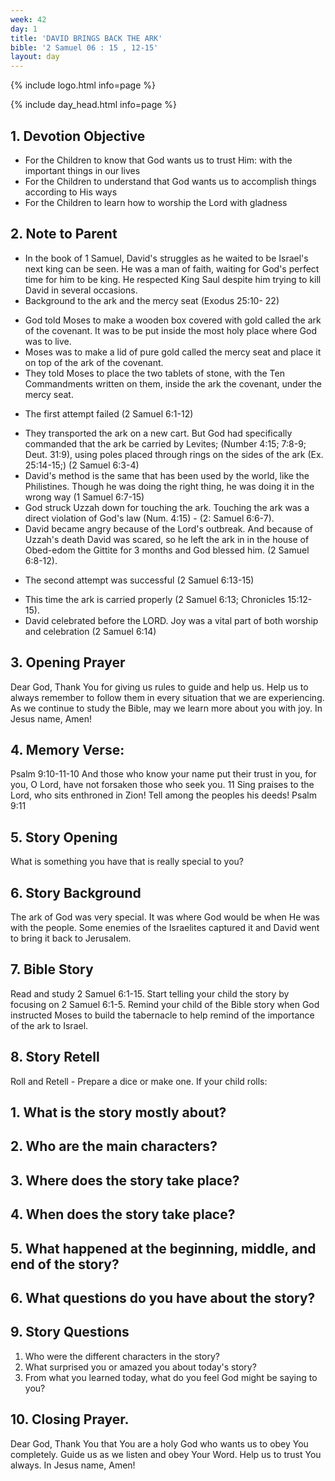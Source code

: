 ```yaml
---
week: 42
day: 1
title: 'DAVID BRINGS BACK THE ARK'
bible: '2 Samuel 06 : 15 , 12-15'
layout: day
---
```



{% include logo.html info=page %}

{% include day_head.html info=page %}

## 1. Devotion Objective
- For the Children to know that God wants us to trust Him: with the important things in our lives
- For the Children to understand that God wants us to accomplish things according to His ways
- For the Children to learn how to worship the Lord with gladness

## 2. Note to Parent
* In the book of 1 Samuel, David's struggles as he waited to be Israel's next king can be seen. He was a man of faith, waiting for God's perfect time for him to be king. He respected King Saul despite him trying to kill David in several occasions.
* Background to the ark and the mercy seat (Exodus 25:10- 22)
- God told Moses to make a wooden box covered with gold called the ark of the covenant. It was to be put inside the most holy place where God was to live.
- Moses was to make a lid of pure gold called the mercy seat and place it on top of the ark of the covenant.
- They told Moses to place the two tablets of stone, with the Ten Commandments written on them, inside the ark the covenant, under the mercy seat.
* The first attempt failed (2 Samuel 6:1-12)
- They transported the ark on a new cart. But God had specifically commanded that the ark be carried by Levites; (Number 4:15; 7:8-9; Deut. 31:9), using poles placed through rings on the sides of the ark (Ex. 25:14-15;) (2 Samuel 6:3-4)
- David's method is the same that has been used by the world, like the Philistines. Though he was doing the right thing, he was doing it in the wrong way (1 Samuel 6:7-15)
- God struck Uzzah down for touching the ark. Touching the ark was a direct violation of God's law (Num. 4:15) - (2: Samuel 6:6-7).
- David became angry because of the Lord's outbreak. And because of Uzzah's death David was scared, so he left the ark in in the house of Obed-edom the Gittite for 3 months and God blessed him. (2 Samuel 6:8-12).
* The second attempt was successful (2 Samuel 6:13-15)
- This time the ark is carried properly (2 Samuel 6:13; Chronicles 15:12-15).
- David celebrated before the LORD. Joy was a vital part of both worship and celebration (2 Samuel 6:14)

## 3. Opening Prayer
Dear God, Thank You for giving us rules to guide and help us. Help us to always remember to follow them in every situation that we are experiencing. As we continue to study the Bible, may we learn more about you with joy. In Jesus name, Amen!

## 4. Memory Verse:
Psalm 9:10-11-10 And those who know your name put their trust in you, for you, O Lord, have not forsaken those who seek you. 11 Sing praises to the Lord, who sits enthroned in Zion! Tell among the peoples his deeds! Psalm 9:11

## 5. Story Opening
What is something you have that is really special to you?

## 6. Story Background
The ark of God was very special. It was where God would be when He was with the people. Some enemies of the Israelites captured it and David went to bring it back to Jerusalem.

## 7. Bible Story
Read and study 2 Samuel 6:1-15. Start telling your child the story by focusing on 2 Samuel 6:1-5. Remind your child of the Bible story when God instructed Moses to build the tabernacle to help remind of the importance of the ark to Israel.


## 8. Story Retell
Roll and Retell - Prepare a dice or make one. If your child rolls:
## 1. What is the story mostly about?
## 2. Who are the main characters?
## 3. Where does the story take place?
## 4. When does the story take place?
## 5. What happened at the beginning, middle, and end of the story?
## 6. What questions do you have about the story?

## 9. Story Questions
1. Who were the different characters in the story?
2. What surprised you or amazed you about today's story?
3. From what you learned today, what do you feel God might be saying to you?

## 10. Closing Prayer.
Dear God, Thank You that You are a holy God who wants us to obey You completely. Guide us as we listen and obey Your Word. Help us to trust You always. In Jesus name, Amen!


